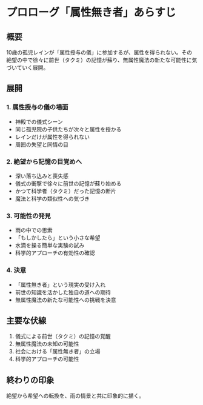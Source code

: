 # プロローグ「属性無き者」あらすじ

## 概要
10歳の孤児レインが「属性授与の儀」に参加するが、属性を得られない。その絶望の中で徐々に前世（タクミ）の記憶が蘇り、無属性魔法の新たな可能性に気づいていく展開。

## 展開

### 1. 属性授与の儀の場面
- 神殿での儀式シーン
- 同じ孤児院の子供たちが次々と属性を授かる
- レインだけが属性を得られない
- 周囲の失望と同情の目

### 2. 絶望から記憶の目覚めへ
- 深い落ち込みと喪失感
- 儀式の衝撃で徐々に前世の記憶が蘇り始める
- かつて科学者（タクミ）だった記憶の断片
- 魔法と科学の類似性への気づき

### 3. 可能性の発見
- 雨の中での思索
- 「もしかしたら」という小さな希望
- 水滴を操る簡単な実験の試み
- 科学的アプローチの有効性の確認

### 4. 決意
- 「属性無き者」という現実の受け入れ
- 前世の知識を活かした独自の道への期待
- 無属性魔法の新たな可能性への挑戦を決意

## 主要な伏線
1. 儀式による前世（タクミ）の記憶の覚醒
2. 無属性魔法の未知の可能性
3. 社会における「属性無き者」の立場
4. 科学的アプローチの可能性

## 終わりの印象
絶望から希望への転換を、雨の情景と共に印象的に描く。